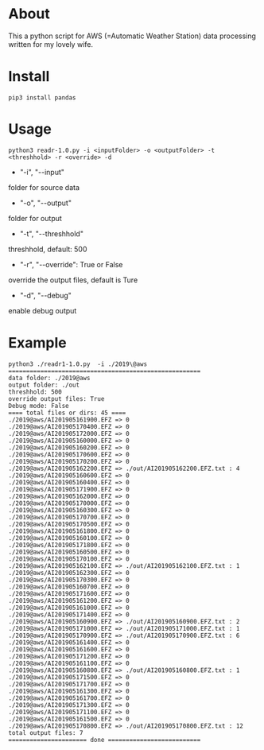 # About
This a python script for AWS (=Automatic Weather Station) data processing written for my lovely wife.

# Install
```
pip3 install pandas
```

# Usage
```
python3 readr-1.0.py -i <inputFolder> -o <outputFolder> -t <threshhold> -r <override> -d
```

* "-i", "--input"

folder for source data

* "-o", "--output"

folder for output

* "-t", "--threshhold"

threshhold, default: 500

* "-r", "--override": True or False

override the output files, default is Ture

* "-d", "--debug"

enable debug output

# Example
```
python3 ./readr1-1.0.py  -i ./2019\@aws
======================================================
data folder: ./2019@aws
output folder: ./out
threshhold: 500
override output files: True
Debug mode: False
==== total files or dirs: 45 ====
./2019@aws/AI201905161900.EFZ => 0
./2019@aws/AI201905170400.EFZ => 0
./2019@aws/AI201905172000.EFZ => 0
./2019@aws/AI201905160000.EFZ => 0
./2019@aws/AI201905160200.EFZ => 0
./2019@aws/AI201905170600.EFZ => 0
./2019@aws/AI201905170200.EFZ => 0
./2019@aws/AI201905162200.EFZ => ./out/AI201905162200.EFZ.txt : 4
./2019@aws/AI201905160600.EFZ => 0
./2019@aws/AI201905160400.EFZ => 0
./2019@aws/AI201905171900.EFZ => 0
./2019@aws/AI201905162000.EFZ => 0
./2019@aws/AI201905170000.EFZ => 0
./2019@aws/AI201905160300.EFZ => 0
./2019@aws/AI201905170700.EFZ => 0
./2019@aws/AI201905170500.EFZ => 0
./2019@aws/AI201905161800.EFZ => 0
./2019@aws/AI201905160100.EFZ => 0
./2019@aws/AI201905171800.EFZ => 0
./2019@aws/AI201905160500.EFZ => 0
./2019@aws/AI201905170100.EFZ => 0
./2019@aws/AI201905162100.EFZ => ./out/AI201905162100.EFZ.txt : 1
./2019@aws/AI201905162300.EFZ => 0
./2019@aws/AI201905170300.EFZ => 0
./2019@aws/AI201905160700.EFZ => 0
./2019@aws/AI201905171600.EFZ => 0
./2019@aws/AI201905161200.EFZ => 0
./2019@aws/AI201905161000.EFZ => 0
./2019@aws/AI201905171400.EFZ => 0
./2019@aws/AI201905160900.EFZ => ./out/AI201905160900.EFZ.txt : 2
./2019@aws/AI201905171000.EFZ => ./out/AI201905171000.EFZ.txt : 1
./2019@aws/AI201905170900.EFZ => ./out/AI201905170900.EFZ.txt : 6
./2019@aws/AI201905161400.EFZ => 0
./2019@aws/AI201905161600.EFZ => 0
./2019@aws/AI201905171200.EFZ => 0
./2019@aws/AI201905161100.EFZ => 0
./2019@aws/AI201905160800.EFZ => ./out/AI201905160800.EFZ.txt : 1
./2019@aws/AI201905171500.EFZ => 0
./2019@aws/AI201905171700.EFZ => 0
./2019@aws/AI201905161300.EFZ => 0
./2019@aws/AI201905161700.EFZ => 0
./2019@aws/AI201905171300.EFZ => 0
./2019@aws/AI201905171100.EFZ => 0
./2019@aws/AI201905161500.EFZ => 0
./2019@aws/AI201905170800.EFZ => ./out/AI201905170800.EFZ.txt : 12
total output files: 7
====================== done ==========================
```